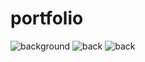 # portfolio
![background](https://user-images.githubusercontent.com/105030132/218036337-d53eb2e1-d100-4516-bd51-33134f5f65a6.png)
![back](https://user-images.githubusercontent.com/105030132/218037816-47608ba9-9f15-4d2a-9943-27a3de73b014.png)
![back](https://user-images.githubusercontent.com/105030132/218042374-1e9b9615-4e49-478b-bdd3-9e71e6338f1e.jpg)



